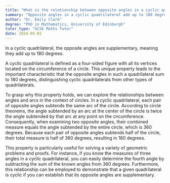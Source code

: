 ```yaml
---
title: "What is the relationship between opposite angles in a cyclic quadrilateral?"
summary: "Opposite angles in a cyclic quadrilateral add up to 180 degrees."
author: "Dr. Emily Clark"
degree: "PhD in Mathematics, University of Edinburgh"
tutor_type: "GCSE Maths Tutor"
date: 2024-05-01
---
```


In a cyclic quadrilateral, the opposite angles are supplementary, meaning they add up to $180$ degrees.

A cyclic quadrilateral is defined as a four-sided figure with all its vertices located on the circumference of a circle. This unique property leads to the important characteristic that the opposite angles in such a quadrilateral sum to $180$ degrees, distinguishing cyclic quadrilaterals from other types of quadrilaterals.

To grasp why this property holds, we can explore the relationships between angles and arcs in the context of circles. In a cyclic quadrilateral, each pair of opposite angles subtends the same arc of the circle. According to circle theorems, the angle subtended by an arc at the center of the circle is twice the angle subtended by that arc at any point on the circumference. Consequently, when examining two opposite angles, their combined measure equals the angle subtended by the entire circle, which is $360$ degrees. Because each pair of opposite angles subtends half of the circle, their total measure is half of $360$ degrees, resulting in $180$ degrees.

This property is particularly useful for solving a variety of geometric problems and proofs. For instance, if you know the measures of three angles in a cyclic quadrilateral, you can easily determine the fourth angle by subtracting the sum of the known angles from $360$ degrees. Furthermore, this relationship can be employed to demonstrate that a given quadrilateral is cyclic if you can establish that its opposite angles are supplementary.
    